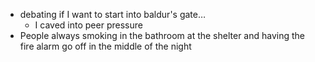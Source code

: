 *   debating if I want to start into baldur's gate…
    *   I caved into peer pressure
*   People always smoking in the bathroom at the shelter and having the fire alarm go off in the middle of the night